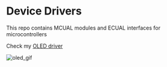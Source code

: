 # Device Drivers
This repo contains MCUAL modules and ECUAL interfaces for microcontrollers

Check my [OLED driver](lib/ecual/oled_display)

![oled_gif](https://github.com/user-attachments/assets/47afbaf4-9e89-4e60-9bbc-8a46220875b5)

